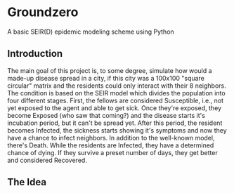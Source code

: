 # Groundzero
A basic SEIR(D) epidemic modeling scheme using Python
## Introduction


  The main goal of this project is, to some degree, simulate how would a made-up disease spread in a city, if this city was a 100x100 "square circular" matrix and the residents could only interact with their 8 neighbors. The condition is based on the SEIR model which divides the population into four different stages. First, the fellows are considered Susceptible, i.e., not yet exposed to the agent and able to get sick. Once they're exposed, they become Exposed (who saw that coming?) and the disease starts it's incubation period, but it can't be spread yet. After this period, the resident becomes Infected, the sickness starts showing it's symptoms and now they have a chance to infect neighbors. In addition to the well-known model, there's Death. While the residents are Infected, they have a determined chance of dying. If they survive a preset number of days, they get better and considered Recovered.
  
  
## The Idea


  
